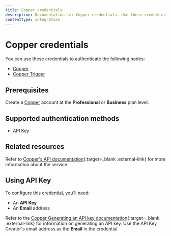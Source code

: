 ```yaml
---
title: Copper credentials
description: Documentation for Copper credentials. Use these credentials to authenticate Copper in n8n, a workflow automation platform.
contentType: integration
---
```


# Copper credentials

You can use these credentials to authenticate the following nodes:

- [Copper](/integrations/builtin/app-nodes/n8n-nodes-base.copper/)
- [Copper Trigger](/integrations/builtin/trigger-nodes/n8n-nodes-base.coppertrigger/)

## Prerequisites

Create a [Copper](https://www.copper.com/) account at the **Professional** or **Business** plan level.

## Supported authentication methods

- API Key

## Related resources

Refer to [Copper's API documentation](https://developer.copper.com/){:target=_blank .external-link} for more information about the service.


## Using API Key

To configure this credential, you'll need:

- An **API Key**
- An **Email** address

Refer to the [Copper Generating an API key documentation](https://support.copper.com/en/articles/8823347-generating-an-api-key){:target=_blank .external-link} for information on generating an API key. Use the API Key Creator's email address as the **Email** in the credential.

